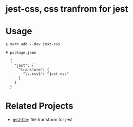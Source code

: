 jest-css, css tranfrom for jest
=============================

# Usage

```
$ yarn add --dev jest-css

# package.json

  {
    "jest": {
      "transform": {
        "\\.css$": "jest-css"
      }
    }
  }
```

# Related Projects

- [jest-file](https://github.com/gutenye/jest-file): file transform for jest
